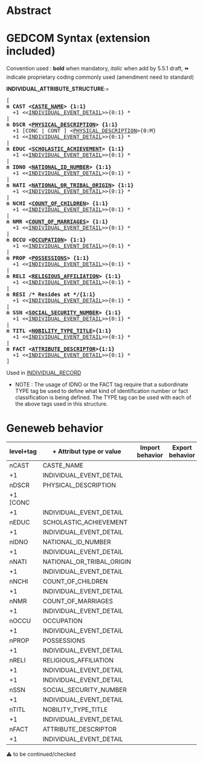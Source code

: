 ﻿# Abstract

# GEDCOM Syntax (extension included)
Convention used : **bold** when mandatory, _italic_ when add by 5.5.1 draft, &#x23E9; indicate proprietary coding commonly used (amendment need to standard)<br />

**INDIVIDUAL_ATTRIBUTE_STRUCTURE**:=
<pre>
[
<b>n CAST &lt;<a href=Ged.CASTE_NAME>CASTE_NAME</a>&gt; {1:1}</b>
  +1 &lt;&lt;<a href=Ged.INDIVIDUAL_EVENT_DETAIL>INDIVIDUAL_EVENT_DETAIL</a>&gt;&gt;{0:1} *
|
<b>n DSCR &lt;<a href=Ged.PHYSICAL_DESCRIPTION>PHYSICAL_DESCRIPTION</a>&gt; {1:1}</b>
  +1 [CONC | CONT ] &lt;<a href=Ged.PHYSICAL_DESCRIPTION>PHYSICAL_DESCRIPTION</a>&gt;{0:M}
  +1 &lt;&lt;<a href=Ged.INDIVIDUAL_EVENT_DETAIL>INDIVIDUAL_EVENT_DETAIL</a>&gt;&gt;{0:1} *
|
<b>n EDUC &lt;<a href=Ged.SCHOLASTIC_ACHIEVEMENT>SCHOLASTIC_ACHIEVEMENT</a>&gt; {1:1}</b>
  +1 &lt;&lt;<a href=Ged.INDIVIDUAL_EVENT_DETAIL>INDIVIDUAL_EVENT_DETAIL</a>&gt;&gt;{0:1} *
|
<b>n IDNO &lt;<a href=Ged.NATIONAL_ID_NUMBER>NATIONAL_ID_NUMBER</a>&gt; {1:1}</b>
  +1 &lt;&lt;<a href=Ged.INDIVIDUAL_EVENT_DETAIL>INDIVIDUAL_EVENT_DETAIL</a>&gt;&gt;{0:1} *
|
<b>n NATI &lt;<a href=Ged.NATIONAL_OR_TRIBAL_ORIGIN>NATIONAL_OR_TRIBAL_ORIGIN</a>&gt; {1:1}</b>
  +1 &lt;&lt;<a href=Ged.INDIVIDUAL_EVENT_DETAIL>INDIVIDUAL_EVENT_DETAIL</a>&gt;&gt;{0:1} *
|
<b>n NCHI &lt;<a href=Ged.COUNT_OF_CHILDREN>COUNT_OF_CHILDREN</a>&gt; {1:1}</b>
  +1 &lt;&lt;<a href=Ged.INDIVIDUAL_EVENT_DETAIL>INDIVIDUAL_EVENT_DETAIL</a>&gt;&gt;{0:1} *
|
<b>n NMR &lt;<a href=Ged.COUNT_OF_MARRIAGES>COUNT_OF_MARRIAGES</a>&gt; {1:1}</b>
  +1 &lt;&lt;<a href=Ged.INDIVIDUAL_EVENT_DETAIL>INDIVIDUAL_EVENT_DETAIL</a>&gt;&gt;{0:1} *
|
<b>n OCCU &lt;<a href=Ged.OCCUPATION>OCCUPATION</a>&gt; {1:1}</b>
  +1 &lt;&lt;<a href=Ged.INDIVIDUAL_EVENT_DETAIL>INDIVIDUAL_EVENT_DETAIL</a>&gt;&gt;{0:1} *
|
<b>n PROP &lt;<a href=Ged.POSSESSIONS>POSSESSIONS</a>&gt; {1:1}</b>
  +1 &lt;&lt;<a href=Ged.INDIVIDUAL_EVENT_DETAIL>INDIVIDUAL_EVENT_DETAIL</a>&gt;&gt;{0:1} *
|
<b>n RELI &lt;<a href=Ged.RELIGIOUS_AFFILIATION>RELIGIOUS_AFFILIATION</a>&gt; {1:1}</b>
  +1 &lt;&lt;<a href=Ged.INDIVIDUAL_EVENT_DETAIL>INDIVIDUAL_EVENT_DETAIL</a>&gt;&gt;{0:1} *
|
<b>n RESI /* Resides at */{1:1}</b>
  +1 &lt;&lt;<a href=Ged.INDIVIDUAL_EVENT_DETAIL>INDIVIDUAL_EVENT_DETAIL</a>&gt;&gt;{0:1} *
|
<b>n SSN &lt;<a href=Ged.SOCIAL_SECURITY_NUMBER>SOCIAL_SECURITY_NUMBER</a>&gt; {1:1}</b>
  +1 &lt;&lt;<a href=Ged.INDIVIDUAL_EVENT_DETAIL>INDIVIDUAL_EVENT_DETAIL</a>&gt;&gt;{0:1} *
|
<b>n TITL &lt;<a href=Ged.NOBILITY_TYPE_TITLE>NOBILITY_TYPE_TITLE</a>&gt;{1:1}</b>
  +1 &lt;&lt;<a href=Ged.INDIVIDUAL_EVENT_DETAIL>INDIVIDUAL_EVENT_DETAIL</a>&gt;&gt;{0:1} *
|
<b>n FACT &lt;<a href=Ged.ATTRIBUTE_DESCRIPTOR>ATTRIBUTE_DESCRIPTOR</a>&gt;{1:1}</b>
  +1 &lt;&lt;<a href=Ged.INDIVIDUAL_EVENT_DETAIL>INDIVIDUAL_EVENT_DETAIL</a>&gt;&gt;{0:1} *
]
</pre>
Used in <a href=Ged.INDIVIDUAL_RECORD>INDIVIDUAL_RECORD</a><br />


* NOTE : The usage of IDNO or the FACT tag require that a subordinate TYPE tag be used to define
what kind of identification number or fact classification is being defined.  The TYPE tag can be used
with each of the above tags used in this structure.
# Geneweb behavior

level+tag  | + Attribut type or value | Import behavior | Export behavior  | Comment 
---------- | ------------- | :---------------: | :-----------------:| -----------
nCAST | CASTE_NAME | | |
+1 | INDIVIDUAL_EVENT_DETAIL | | |
nDSCR | PHYSICAL_DESCRIPTION | | |
+1 [CONC | | | | |
+1 | INDIVIDUAL_EVENT_DETAIL | | |
nEDUC | SCHOLASTIC_ACHIEVEMENT | | |
+1 | INDIVIDUAL_EVENT_DETAIL | | |
nIDNO | NATIONAL_ID_NUMBER | | |
+1 | INDIVIDUAL_EVENT_DETAIL | | |
nNATI | NATIONAL_OR_TRIBAL_ORIGIN | | |
+1 | INDIVIDUAL_EVENT_DETAIL | | |
nNCHI | COUNT_OF_CHILDREN | | |
+1 | INDIVIDUAL_EVENT_DETAIL | | |
nNMR | COUNT_OF_MARRIAGES | | |
+1 | INDIVIDUAL_EVENT_DETAIL | | |
nOCCU | OCCUPATION | | |
+1 | INDIVIDUAL_EVENT_DETAIL | | |
nPROP | POSSESSIONS | | |
+1 | INDIVIDUAL_EVENT_DETAIL | | |
nRELI | RELIGIOUS_AFFILIATION | | |
+1 | INDIVIDUAL_EVENT_DETAIL | | |
+1 | INDIVIDUAL_EVENT_DETAIL | | |
nSSN | SOCIAL_SECURITY_NUMBER | | |
+1 | INDIVIDUAL_EVENT_DETAIL | | |
nTITL | NOBILITY_TYPE_TITLE | | |
+1 | INDIVIDUAL_EVENT_DETAIL | | |
nFACT | ATTRIBUTE_DESCRIPTOR | | |
+1 | INDIVIDUAL_EVENT_DETAIL | | |

:warning: to be continued/checked

